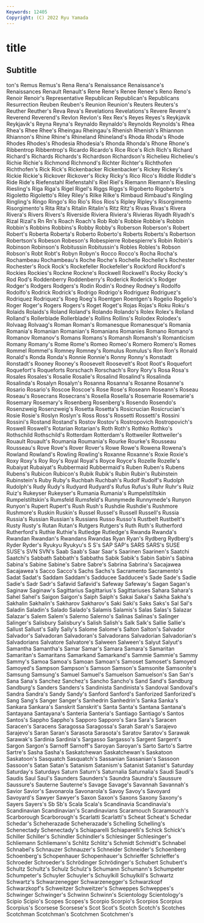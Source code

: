 ```yaml
---
Keywords: 12405
Copyright: (C) 2022 Ryu Yamada
---
```



# title

## Subtitle
ton's Remus
Remus's Rena Rena's Renaissance Renaissance's Renaissances Renault Renault's Rene Rene's
Renee Renee's Reno Reno's Renoir Renoir's Representative Republican Republican's Republicans
Resurrection Reuben Reuben's Reunion Reunion's Reuters Reuters's Reuther Reuther's Reva
Reva's Revelations Revelations's Revere Revere's Reverend Reverend's Revlon Revlon's Rex
Rex's Reyes Reyes's Reykjavik Reykjavik's Reyna Reyna's Reynaldo Reynaldo's Reynolds
Reynolds's Rhea Rhea's Rhee Rhee's Rheingau Rheingau's Rhenish Rhenish's Rhiannon
Rhiannon's Rhine Rhine's Rhineland Rhineland's Rhoda Rhoda's Rhode Rhodes Rhodes's
Rhodesia Rhodesia's Rhonda Rhonda's Rhone Rhone's Ribbentrop Ribbentrop's Ricardo Ricardo's
Rice Rice's Rich Rich's Richard Richard's Richards Richards's Richardson Richardson's
Richelieu Richelieu's Richie Richie's Richmond Richmond's Richter Richter's Richthofen Richthofen's
Rick Rick's Rickenbacker Rickenbacker's Rickey Rickey's Rickie Rickie's Rickover Rickover's
Ricky Ricky's Rico Rico's Riddle Riddle's Ride Ride's Riefenstahl Riefenstahl's
Riel Riel's Riemann Riemann's Riesling Riesling's Riga Riga's Rigel Rigel's
Riggs Riggs's Rigoberto Rigoberto's Rigoletto Rigoletto's Riley Riley's Rilke Rilke's
Rimbaud Rimbaud's Ringling Ringling's Ringo Ringo's Rio Rio's Rios Rios's
Ripley Ripley's Risorgimento Risorgimento's Rita Rita's Ritalin Ritalin's Ritz Ritz's
Rivas Rivas's Rivera Rivera's Rivers Rivers's Riverside Riviera Riviera's Rivieras
Riyadh Riyadh's Rizal Rizal's Rn Rn's Roach Roach's Rob Rob's
Robbie Robbie's Robbin Robbin's Robbins Robbins's Robby Robby's Roberson Roberson's
Robert Robert's Roberta Roberta's Roberto Roberto's Roberts Roberts's Robertson Robertson's
Robeson Robeson's Robespierre Robespierre's Robin Robin's Robinson Robinson's Robitussin Robitussin's
Robles Robles's Robson Robson's Robt Robt's Robyn Robyn's Rocco Rocco's
Rocha Rocha's Rochambeau Rochambeau's Roche Roche's Rochelle Rochelle's Rochester Rochester's
Rock Rock's Rockefeller Rockefeller's Rockford Rockford's Rockies Rockies's Rockne Rockne's
Rockwell Rockwell's Rocky Rocky's Rod Rod's Roddenberry Roddenberry's Roderick Roderick's
Rodger Rodger's Rodgers Rodgers's Rodin Rodin's Rodney Rodney's Rodolfo Rodolfo's
Rodrick Rodrick's Rodrigo Rodrigo's Rodriguez Rodriguez's Rodriquez Rodriquez's Roeg Roeg's
Roentgen Roentgen's Rogelio Rogelio's Roger Roger's Rogers Rogers's Roget Roget's
Rojas Rojas's Roku Roku's Rolaids Rolaids's Roland Roland's Rolando Rolando's
Rolex Rolex's Rolland Rolland's Rollerblade Rollerblade's Rollins Rollins's Rolodex Rolodex's
Rolvaag Rolvaag's Roman Roman's Romanesque Romanesque's Romania Romania's Romanian Romanian's
Romanians Romanies Romano Romano's Romanov Romanov's Romans Romans's Romansh Romansh's
Romanticism Romany Romany's Rome Rome's Romeo Romeo's Romero Romero's Romes
Rommel Rommel's Romney Romney's Romulus Romulus's Ron Ron's Ronald Ronald's
Ronda Ronda's Ronnie Ronnie's Ronny Ronny's Ronstadt Ronstadt's Rooney Rooney's
Roosevelt Roosevelt's Root Root's Roquefort Roquefort's Roqueforts Rorschach Rorschach's Rory
Rory's Rosa Rosa's Rosales Rosales's Rosalie Rosalie's Rosalind Rosalind's Rosalinda
Rosalinda's Rosalyn Rosalyn's Rosanna Rosanna's Rosanne Rosanne's Rosario Rosario's Roscoe
Roscoe's Rose Rose's Roseann Roseann's Roseau Roseau's Rosecrans Rosecrans's Rosella
Rosella's Rosemarie Rosemarie's Rosemary Rosemary's Rosenberg Rosenberg's Rosendo Rosendo's Rosenzweig
Rosenzweig's Rosetta Rosetta's Rosicrucian Rosicrucian's Rosie Rosie's Roslyn Roslyn's Ross
Ross's Rossetti Rossetti's Rossini Rossini's Rostand Rostand's Rostov Rostov's Rostropovich
Rostropovich's Roswell Roswell's Rotarian Rotarian's Roth Roth's Rothko Rothko's Rothschild
Rothschild's Rotterdam Rotterdam's Rottweiler Rottweiler's Rouault Rouault's Roumania Roumania's Rourke
Rourke's Rousseau Rousseau's Rove Rove's Rover Rover's Rowe Rowe's Rowena
Rowena's Rowland Rowland's Rowling Rowling's Roxanne Roxanne's Roxie Roxie's Roxy
Roxy's Roy Roy's Royal Royal's Royce Royce's Rozelle Rozelle's Rubaiyat
Rubaiyat's Rubbermaid Rubbermaid's Ruben Ruben's Rubens Rubens's Rubicon Rubicon's Rubik
Rubik's Rubin Rubin's Rubinstein Rubinstein's Ruby Ruby's Ruchbah Ruchbah's Rudolf
Rudolf's Rudolph Rudolph's Rudy Rudy's Rudyard Rudyard's Rufus Rufus's Ruhr
Ruhr's Ruiz Ruiz's Rukeyser Rukeyser's Rumania Rumania's Rumpelstiltskin Rumpelstiltskin's Rumsfeld
Rumsfeld's Runnymede Runnymede's Runyon Runyon's Rupert Rupert's Rush Rush's Rushdie
Rushdie's Rushmore Rushmore's Ruskin Ruskin's Russel Russel's Russell Russell's Russia
Russia's Russian Russian's Russians Russo Russo's Rustbelt Rustbelt's Rusty Rusty's
Rutan Rutan's Rutgers Rutgers's Ruth Ruth's Rutherford Rutherford's Ruthie Ruthie's
Rutledge Rutledge's Rwanda Rwanda's Rwandan Rwandan's Rwandans Rwandas Ryan Ryan's
Rydberg Rydberg's Ryder Ryder's Ryukyu Ryukyu's S S's SAP SAP's
SARS SARS's SUSE SUSE's SVN SVN's Saab Saab's Saar Saar's
Saarinen Saarinen's Saatchi Saatchi's Sabbath Sabbath's Sabbaths Sabik Sabik's Sabin
Sabin's Sabina Sabina's Sabine Sabine's Sabre Sabre's Sabrina Sabrina's Sacajawea
Sacajawea's Sacco Sacco's Sachs Sachs's Sacramento Sacramento's Sadat Sadat's Saddam
Saddam's Sadducee Sadducee's Sade Sade's Sadie Sadie's Sadr Sadr's Safavid
Safavid's Safeway Safeway's Sagan Sagan's Saginaw Saginaw's Sagittarius Sagittarius's Sagittariuses
Sahara Sahara's Sahel Sahel's Saigon Saigon's Saiph Saiph's Sakai Sakai's
Sakha Sakha's Sakhalin Sakhalin's Sakharov Sakharov's Saki Saki's Saks Saks's
Sal Sal's Saladin Saladin's Salado Salado's Salamis Salamis's Salas Salas's
Salazar Salazar's Salem Salem's Salerno Salerno's Salinas Salinas's Salinger Salinger's
Salisbury Salisbury's Salish Salish's Salk Salk's Sallie Sallie's Sallust Sallust's
Sally Sally's Salome Salome's Salton Salton's Salvador Salvador's Salvadoran Salvadoran's
Salvadorans Salvadorian Salvadorian's Salvadorians Salvatore Salvatore's Salween Salween's Salyut Salyut's
Samantha Samantha's Samar Samar's Samara Samara's Samaritan Samaritan's Samaritans Samarkand
Samarkand's Sammie Sammie's Sammy Sammy's Samoa Samoa's Samoan Samoan's Samoset
Samoset's Samoyed Samoyed's Sampson Sampson's Samson Samson's Samsonite Samsonite's Samsung
Samsung's Samuel Samuel's Samuelson Samuelson's San San's Sana Sana's Sanchez
Sanchez's Sancho Sancho's Sand Sand's Sandburg Sandburg's Sanders Sanders's Sandinista
Sandinista's Sandoval Sandoval's Sandra Sandra's Sandy Sandy's Sanford Sanford's Sanforized
Sanforized's Sang Sang's Sanger Sanger's Sanhedrin Sanhedrin's Sanka Sanka's Sankara
Sankara's Sanskrit Sanskrit's Santa Santa's Santana Santana's Santayana Santayana's Santeria
Santeria's Santiago Santiago's Santos Santos's Sappho Sappho's Sapporo Sapporo's Sara
Sara's Saracen Saracen's Saracens Saragossa Saragossa's Sarah Sarah's Sarajevo Sarajevo's
Saran Saran's Sarasota Sarasota's Saratov Saratov's Sarawak Sarawak's Sardinia Sardinia's
Sargasso Sargasso's Sargent Sargent's Sargon Sargon's Sarnoff Sarnoff's Saroyan Saroyan's
Sarto Sarto's Sartre Sartre's Sasha Sasha's Saskatchewan Saskatchewan's Saskatoon Saskatoon's
Sasquatch Sasquatch's Sassanian Sassanian's Sassoon Sassoon's Satan Satan's Satanism Satanism's
Satanist Satanist's Saturday Saturday's Saturdays Saturn Saturn's Saturnalia Saturnalia's Saudi
Saudi's Saudis Saul Saul's Saunders Saunders's Saundra Saundra's Saussure Saussure's
Sauterne Sauterne's Savage Savage's Savannah Savannah's Savior Savior's Savonarola Savonarola's
Savoy Savoy's Savoyard Savoyard's Sawyer Sawyer's Saxon Saxon's Saxons Saxony
Saxony's Sayers Sayers's Sb Sb's Scala Scala's Scandinavia Scandinavia's Scandinavian
Scandinavian's Scandinavians Scaramouch Scaramouch's Scarborough Scarborough's Scarlatti Scarlatti's Scheat Scheat's
Schedar Schedar's Scheherazade Scheherazade's Schelling Schelling's Schenectady Schenectady's Schiaparelli Schiaparelli's
Schick Schick's Schiller Schiller's Schindler Schindler's Schlesinger Schlesinger's Schliemann Schliemann's
Schlitz Schlitz's Schmidt Schmidt's Schnabel Schnabel's Schnauzer Schnauzer's Schneider Schneider's
Schoenberg Schoenberg's Schopenhauer Schopenhauer's Schrieffer Schrieffer's Schroeder Schroeder's Schrödinger Schrödinger's
Schubert Schubert's Schultz Schultz's Schulz Schulz's Schumann Schumann's Schumpeter Schumpeter's
Schuyler Schuyler's Schuylkill Schuylkill's Schwartz Schwartz's Schwarzenegger Schwarzenegger's Schwarzkopf Schwarzkopf's
Schweitzer Schweitzer's Schweppes Schweppes's Schwinger Schwinger's Schwinn Schwinn's Scientology Scientology's
Scipio Scipio's Scopes Scopes's Scorpio Scorpio's Scorpios Scorpius Scorpius's Scorsese
Scorsese's Scot Scot's Scotch Scotch's Scotches Scotchman Scotchman's Scotchmen Scotchmen's
